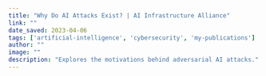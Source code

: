 ```yaml
---
title: "Why Do AI Attacks Exist? | AI Infrastructure Alliance"
link: ""
date_saved: 2023-04-06
tags: ['artificial-intelligence', 'cybersecurity', 'my-publications']
author: ""
image: ""
description: "Explores the motivations behind adversarial AI attacks."
---
```

